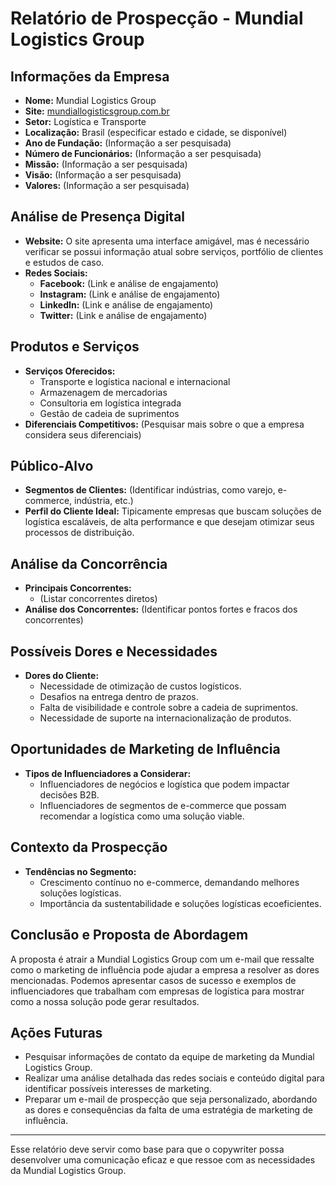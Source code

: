 # Relatório de Prospecção - Mundial Logistics Group

## Informações da Empresa
- **Nome:** Mundial Logistics Group
- **Site:** [mundiallogisticsgroup.com.br](http://www.mundiallogisticsgroup.com.br)
- **Setor:** Logística e Transporte
- **Localização:** Brasil (especificar estado e cidade, se disponível)
- **Ano de Fundação:** (Informação a ser pesquisada)
- **Número de Funcionários:** (Informação a ser pesquisada)
- **Missão:** (Informação a ser pesquisada)
- **Visão:** (Informação a ser pesquisada)
- **Valores:** (Informação a ser pesquisada)

## Análise de Presença Digital
- **Website:** O site apresenta uma interface amigável, mas é necessário verificar se possui informação atual sobre serviços, portfólio de clientes e estudos de caso.
- **Redes Sociais:**
  - **Facebook:** (Link e análise de engajamento)
  - **Instagram:** (Link e análise de engajamento)
  - **LinkedIn:** (Link e análise de engajamento)
  - **Twitter:** (Link e análise de engajamento)
  
## Produtos e Serviços
- **Serviços Oferecidos:**
  - Transporte e logística nacional e internacional
  - Armazenagem de mercadorias
  - Consultoria em logística integrada
  - Gestão de cadeia de suprimentos
- **Diferenciais Competitivos:** (Pesquisar mais sobre o que a empresa considera seus diferenciais)

## Público-Alvo
- **Segmentos de Clientes:** (Identificar indústrias, como varejo, e-commerce, indústria, etc.)
- **Perfil do Cliente Ideal:** Tipicamente empresas que buscam soluções de logística escaláveis, de alta performance e que desejam otimizar seus processos de distribuição.

## Análise da Concorrência
- **Principais Concorrentes:** 
  - (Listar concorrentes diretos)
- **Análise dos Concorrentes:** (Identificar pontos fortes e fracos dos concorrentes)

## Possíveis Dores e Necessidades
- **Dores do Cliente:**
  - Necessidade de otimização de custos logísticos.
  - Desafios na entrega dentro de prazos.
  - Falta de visibilidade e controle sobre a cadeia de suprimentos.
  - Necessidade de suporte na internacionalização de produtos.
  
## Oportunidades de Marketing de Influência
- **Tipos de Influenciadores a Considerar:**
  - Influenciadores de negócios e logística que podem impactar decisões B2B.
  - Influenciadores de segmentos de e-commerce que possam recomendar a logística como uma solução viable.
  
## Contexto da Prospecção
- **Tendências no Segmento:**
  - Crescimento contínuo no e-commerce, demandando melhores soluções logísticas.
  - Importância da sustentabilidade e soluções logísticas ecoeficientes.

## Conclusão e Proposta de Abordagem
A proposta é atrair a Mundial Logistics Group com um e-mail que ressalte como o marketing de influência pode ajudar a empresa a resolver as dores mencionadas. Podemos apresentar casos de sucesso e exemplos de influenciadores que trabalham com empresas de logística para mostrar como a nossa solução pode gerar resultados.

## Ações Futuras
- Pesquisar informações de contato da equipe de marketing da Mundial Logistics Group.
- Realizar uma análise detalhada das redes sociais e conteúdo digital para identificar possíveis interesses de marketing.
- Preparar um e-mail de prospecção que seja personalizado, abordando as dores e consequências da falta de uma estratégia de marketing de influência.

---

Esse relatório deve servir como base para que o copywriter possa desenvolver uma comunicação eficaz e que ressoe com as necessidades da Mundial Logistics Group.